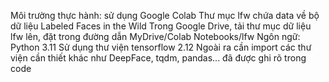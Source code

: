 Môi trường thực hành: sử dụng Google Colab
Thư mục lfw chứa data về bộ dữ liệu Labeled Faces in the Wild
Trong Google Drive, tải thư mục dữ liệu lfw lên, đặt trong đường dẫn MyDrive/Colab Notebooks/lfw
Ngôn ngữ: Python 3.11
Sử dụng thư viện tensorflow 2.12
Ngoài ra cần import các thư viện cần thiết khác như DeepFace, tqdm, pandas... đã được ghi rõ trong code
